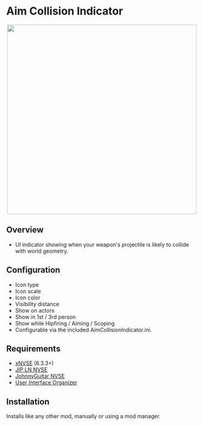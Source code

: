 # Aim Collision Indicator
<p align="center">
    <img height="500px" src="https://staticdelivery.nexusmods.com/mods/130/images/90031/90031-1732836328-160742042.png">
</p>

## Overview
- UI indicator showing when your weapon's projectile is likely to collide with world geometry.

## Configuration
- Icon type
- Icon scale
- Icon color
- Visibility distance
- Show on actors
- Show in 1st / 3rd person
- Show while Hipfiring / Aiming / Scoping
- Configurable via the included AimCollisionIndicator.ini.

## Requirements
- [xNVSE](https://www.nexusmods.com/newvegas/mods/67883) (6.3.3+)
- [JIP LN NVSE](https://www.nexusmods.com/newvegas/mods/58277)
- [JohnnyGuitar NVSE](https://www.nexusmods.com/newvegas/mods/66927)
- [User Interface Organizer](https://www.nexusmods.com/newvegas/mods/57174)

## Installation
Installs like any other mod, manually or using a mod manager.